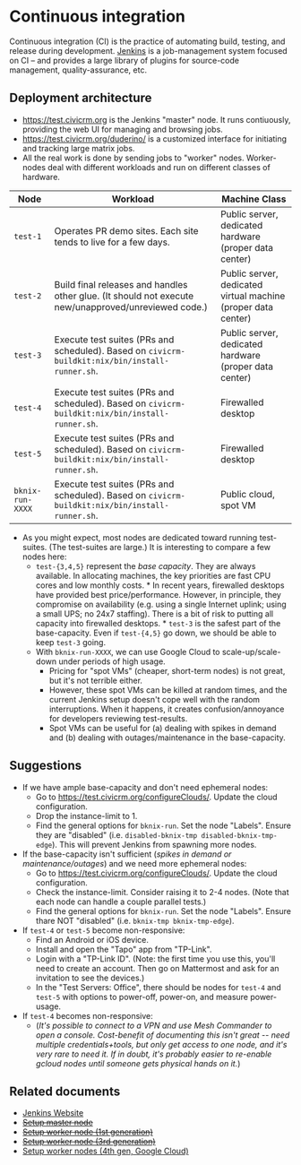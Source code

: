 # Continuous integration

Continuous integration (CI) is the practice of automating build, testing, and release during development.  [Jenkins](https://jenkins-ci.org/) is a
job-management system focused on CI – and provides a large library of plugins for source-code management, quality-assurance, etc.

## Deployment architecture

* https://test.civicrm.org is the Jenkins "master" node.  It runs contiuously, providing the web UI for managing and browsing jobs.
* https://test.civicrm.org/duderino/ is a customized interface for initiating and tracking large matrix jobs.
* All the real work is done by sending jobs to "worker" nodes. Worker-nodes deal with different workloads and run on different classes of hardware.

| Node  | Workload | Machine Class |
| -- | -- | -- |
| `test-1` | Operates PR demo sites. Each site tends to live for a few days. | Public server, dedicated hardware (proper data center) |
| `test-2` | Build final releases and handles other glue. (It should not execute new/unapproved/unreviewed code.) | Public server, dedicated virtual machine (proper data center) |
| `test-3` | Execute test suites (PRs and scheduled). Based on `civicrm-buildkit:nix/bin/install-runner.sh`. | Public server, dedicated hardware (proper data center) |
| `test-4` | Execute test suites (PRs and scheduled). Based on `civicrm-buildkit:nix/bin/install-runner.sh`. | Firewalled desktop |
| `test-5` | Execute test suites (PRs and scheduled). Based on `civicrm-buildkit:nix/bin/install-runner.sh`. | Firewalled desktop |
| `bknix-run-XXXX` | Execute test suites (PRs and scheduled). Based on `civicrm-buildkit:nix/bin/install-runner.sh`. | Public cloud, spot VM |

* As you might expect, most nodes are dedicated toward running test-suites. (The test-suites are large.) It is interesting to compare a few nodes here:
    * `test-{3,4,5}` represent the *base capacity*. They are always available. In allocating machines, the key priorities are fast CPU cores
      and low monthly costs.
          * In recent years, firewalled desktops have provided best price/performance.  However, in principle, they compromise on availability (e.g. 
            using a single Internet uplink; using a small UPS; no 24x7 staffing).  There is a bit of risk to putting all capacity into firewalled
            desktops.
          * `test-3` is the safest part of the base-capacity. Even if `test-{4,5}` go down, we should be able to keep `test-3` going.
    * With `bknix-run-XXXX`, we can use Google Cloud to scale-up/scale-down under periods of high usage.
        * Pricing for "spot VMs" (cheaper, short-term nodes) is not great, but it's not terrible either.
        * However, these spot VMs can be killed at random times, and the current Jenkins setup doesn't cope well with the random interruptions. When it happens,
          it creates confusion/annoyance for developers reviewing test-results.
        * Spot VMs can be useful for (a) dealing with spikes in demand and (b) dealing with outages/maintenance in the base-capacity.

## Suggestions

* If we have ample base-capacity and don't need ephemeral nodes:
    * Go to https://test.civicrm.org/configureClouds/. Update the cloud configuration.
    * Drop the instance-limit to 1.
    * Find the general options for `bknix-run`. Set the node "Labels". Ensure they are "disabled" (i.e. `disabled-bknix-tmp disabled-bknix-tmp-edge`). This will prevent Jenkins from spawning more nodes.
* If the base-capacity isn't sufficient (*spikes in demand or maintenance/outages*) and we need more ephemeral nodes:
    * Go to https://test.civicrm.org/configureClouds/. Update the cloud configuration.
    * Check the instance-limit. Consider raising it to 2-4 nodes. (Note that each node can handle a couple parallel tests.)
    * Find the general options for `bknix-run`. Set the node "Labels". Ensure thare NOT "disabled" (i.e. `bknix-tmp bknix-tmp-edge`).
* If `test-4` or `test-5` become non-responsive:
    * Find an Android or iOS device.
    * Install and open the "Tapo" app from "TP-Link".
    * Login with a "TP-Link ID". (Note: the first time you use this, you'll need to create an account. Then go on Mattermost and ask for an invitation to see the devices.)
    * In the "Test Servers: Office", there should be nodes for `test-4` and `test-5` with options to power-off, power-on, and measure power-usage.
* If `test-4` becomes non-responsive:
    * (*It's possible to connect to a VPN and use Mesh Commander to open a console. Cost-benefit of documenting this isn't great -- need multiple credentials+tools, but only get access to one node, and it's very rare to need it. If in doubt, it's probably easier to re-enable gcloud nodes until someone gets physical hands on it.*)

## Related documents

* [Jenkins Website](http://jenkins-ci.org/)
* ~~[Setup master node](continuous-integration/master.md)~~
* ~~[Setup worker node (1st generation)](continuous-integration/worker-gen-1.md)~~
* ~~[Setup worker node (3rd generation)](continuous-integration/worker-gen-3.md)~~
* [Setup worker nodes (4th gen, Google Cloud)](continuous-integration/worker-gen-4r-gcloud.md)
